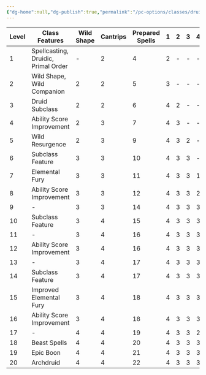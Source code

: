 ```yaml
---
{"dg-home":null,"dg-publish":true,"permalink":"/pc-options/classes/druid/","dgPassFrontmatter":true,"created":"2025-03-23T02:16:14.199+11:00","updated":"2025-03-24T21:30:05.384+11:00"}
---
```


| Level | Class Features                      | Wild Shape | Cantrips | Prepared Spells | 1   | 2   | 3   | 4   | 5   | 6   | 7   | 8   | 9   |
| ----- | ----------------------------------- | ---------- | -------- | --------------- | --- | --- | --- | --- | --- | --- | --- | --- | --- |
| 1     | Spellcasting, Druidic, Primal Order | -          | 2        | 4               | 2   | -   | -   | -   | -   | -   | -   | -   | -   |
| 2     | Wild Shape, Wild Companion          | 2          | 2        | 5               | 3   | -   | -   | -   | -   | -   | -   | -   | -   |
| 3     | Druid Subclass                      | 2          | 2        | 6               | 4   | 2   | -   | -   | -   | -   | -   | -   | -   |
| 4     | Ability Score Improvement           | 2          | 3        | 7               | 4   | 3   | -   | -   | -   | -   | -   | -   | -   |
| 5     | Wild Resurgence                     | 2          | 3        | 9               | 4   | 3   | 2   | -   | -   | -   | -   | -   | -   |
| 6     | Subclass Feature                    | 3          | 3        | 10              | 4   | 3   | 3   | -   | -   | -   | -   | -   | -   |
| 7     | Elemental Fury                      | 3          | 3        | 11              | 4   | 3   | 3   | 1   | -   | -   | -   | -   | -   |
| 8     | Ability Score Improvement           | 3          | 3        | 12              | 4   | 3   | 3   | 2   | -   | -   | -   | -   | -   |
| 9     | -                                   | 3          | 3        | 14              | 4   | 3   | 3   | 3   | 1   | -   | -   | -   | -   |
| 10    | Subclass Feature                    | 3          | 4        | 15              | 4   | 3   | 3   | 3   | 2   | -   | -   | -   | -   |
| 11    | -                                   | 3          | 4        | 16              | 4   | 3   | 3   | 3   | 2   | 1   | -   | -   | -   |
| 12    | Ability Score Improvement           | 3          | 4        | 16              | 4   | 3   | 3   | 3   | 2   | 1   | -   | -   | -   |
| 13    | -                                   | 3          | 4        | 17              | 4   | 3   | 3   | 3   | 2   | 1   | 1   | -   | -   |
| 14    | Subclass Feature                    | 3          | 4        | 17              | 4   | 3   | 3   | 3   | 2   | 1   | 1   | -   | -   |
| 15    | Improved Elemental Fury             | 3          | 4        | 18              | 4   | 3   | 3   | 3   | 2   | 1   | 1   | 1   | -   |
| 16    | Ability Score Improvement           | 3          | 4        | 18              | 4   | 3   | 3   | 3   | 2   | 1   | 1   | 1   | -   |
| 17    | -                                   | 4          | 4        | 19              | 4   | 3   | 3   | 2   | 2   | 1   | 1   | 1   | 1   |
| 18    | Beast Spells                        | 4          | 4        | 20              | 4   | 3   | 3   | 3   | 2   | 1   | 1   | 1   | 1   |
| 19    | Epic Boon                           | 4          | 4        | 21              | 4   | 3   | 3   | 3   | 2   | 1   | 1   | 1   | 1   |
| 20    | Archdruid                           | 4          | 4        | 22              | 4   | 3   | 3   | 3   | 2   | 2   | 1   | 1   | 1   |